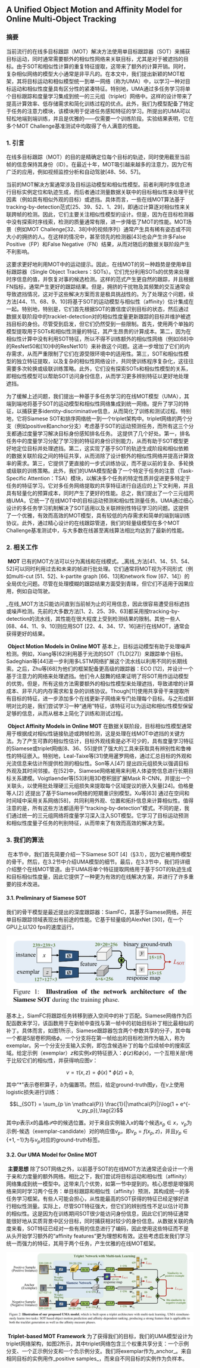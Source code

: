 ## A Unified Object Motion and Affinity Model for Online Multi-Object Tracking

### 摘要

​		当前流行的在线多目标跟踪（MOT）解决方法使用单目标跟踪器（SOT）来捕获目标运动，同时通常需要额外的相似性网络来关联目标，尤其是对于被遮挡的目标。由于SOT和相似性计算的重复特征提取，这带来了额外的计算开销。同时，复杂相似网络的模型大小通常是非平凡的。在本文中，我们提出新颖的MOT框架，其将目标运动和相似模型统一到单一网络（称为UMA）中，以学习一种对目标运动和相似性度量具有区分性的紧凑特征。特别地，UMA通过多任务学习将单个目标跟踪和度量学习集成到统一的三元组（triplet）网络中。这样的设计带来了提高计算效率、低存储需求和简化训练过程的优点。此外，我们为模型配备了特定于任务的注意力模块，该模块用于促进任务感知特征的学习。所提出的UMA可以轻松地端到端训练，并且是优雅的——仅需要一个训练阶段。实验结果表明，它在多个MOT Challenge基准测试中均取得了令人满意的性能。

### 1. 引言

​		在线多目标跟踪（MOT）的目的是精确定位每个目标的轨迹，同时使用截至当前帧的信息保持其身份（ID）。在最近十年，MOT吸引越来越多的注意力，因为它有广泛的应用，例如视频监控分析和自动驾驶[48、56、57]。

​		当前的MOT解决方案通常涉及目标运动模型和相似性模型。前者利用时序信息进行目标实例定位和轨迹生成，而后者通过测量数据关联中的目标相似性来处理干扰因素（例如具有相似外观的目标）或遮挡。具体而言，一些在线MOT算法基于tracking-by-detection范式[25、39、52、1、29]，即通过计算逐对相似性来关联跨帧的检测。因此，它们主要关注相似性模型的设计。但是，因为在目标检测器中没有探索时序线索，检测的质量通常有限，进一步降低了MOT的性能。MOT场景（例如MOT Challenge[32、38]中的视频序列）通常产生具有稀有姿态或不同大小的拥挤的人。在这样的情况中，甚至领先的检测器[43]也会产生许多False Positive（FP）和False Negative（FN）结果，从而对随后的数据关联阶段产生不利影响。

​		这要求更好地利用MOT中的运动提示。因此，在线MOT的另一种趋势是使用单目标跟踪器（Single Object Trackers：SOTs）。它们充分利用SOTs的优势来处理时序信息的值，并恢复对事的候选检测。这样的范式产生更自然的跟踪，并且根据FN指标，通常产生更好的跟踪结果。但是，拥挤的干扰物及其频繁的交互通常会导致遮挡情况，这对于这些解决方案而言是极具挑战性的。为了处理这个问题，续方法[44、11、68、9、10]将基于SOT的运动模型与相似性（affinity）估计集成在一起。特别地，特别是，它们首先根据SOT的置信度识别目标的状态，然后通过数据关联阶段中的tracklet-detection对的相似性度量更新跟踪的目标并维护被遮挡目标的身份。尽管受到启发，但它们仍然受到一些限制。首先，使用两个单独的模型提取用于SOTs和相似性测量的特征，其产生昂贵的计算成本。第二，因为在相似性计算中没有利用SOT特征，所以不得不训练额外的相似性网络（例如[68]中的ResNet50和[10]中的ResNet101）来补救这个问题。这进一步增加了它们的内存需求，从而严重限制了它们在源受限环境中的适用性。第三，SOT和相似性模型的独立特征提取，以及复杂的相似性网络设计，共同使训练程序复杂化，这往往需要多次轮换或级联训练策略。此外，它们没有探索SOTs和相似性模型的关系，即相似性模型可以帮助SOT访问身份信息，从而学习更多辨别特征以更好地处理遮挡。

​		为了缓解上述问题，我们提出一种基于多任务学习的在线MOT模型（UMA），其端到端地将基于SOT的运动模型和相似性网络集成到统一网络。提升了学习的特征，以捕获更多identity-discriminative信息，从而简化了训练和测试过程。特别地，它将Siamese SOT和排序网络统一到一个triplet架构中。triplet网络的两个分支（例如positive和anchor分支）考虑基于SOT的运动预测任务，而所有这三个分支都通过度量学习解决目标身份感知排名任务。 这提供了几个好处。第一，排名任务中的度量学习分配了学习到的特征的身份识别能力，从而有助于SOT模型更好地定位目标并处理遮挡。第二，这实现了基于SOT的轨迹生成阶段和相似依赖的数据关联阶段之间的特征共享，从而消除了设计额外的相似性网络并提高计算效率的需求。第三，它提供了更直接的一步式训练协议，而不是以前的复杂、多轮换或级联的训练策略。此外，我们的UMA模型配备了一个特定于任务的注意（Task-Specific Attention：TSA）模块，以解决多个任务的特定性质并促进更多特定于任务的特征学习。它对多任务网络提取的共享特征进行自适应的上下文利用，并且具有轻量化的预算成本，同时产生了更好的性能。总之，我们提出了一个三元组网络UMA，它统一了在线MOT中的目标运动预测和相似性测量任务。UMA通过细心设计的多任务学习机制解决了SOT适用以及关联辨别性特征学习的问题。这提供了一个优雅，有效而高效的MOT模型，具有较低的内存需求和简单的端到端训练协议。此外，通过精心设计的在线跟踪管道，我们的轻量级模型在多个MOT Challenge基准测试中，与大多数在线甚至离线算法相比均达到了最新的性能。

### 2. 相关工作

​		**MOT**	已有的MOT方法可以分为离线和在线模式。_离线_方法[41、14、51、54、52]可以同时利用过去和未来的帧进行批处理。它们通常将MOT视为不同形式（例如multi-cut [51、52]、k-partite graph [66、13]和network flow [67、14]）的全局优化问题。尽管在处理模糊的跟踪结果方面受到青睐，但它们不适用于因果应用，例如自动驾驶。

​		_在线_MOT方法只能访问直到当前帧为止的可用信息，因此很容易遭受目标遮挡或噪声检测。先前的大多数方法[1、2、25、39、63]都采用按tracking-by-detection的流水线，其性能在很大程度上受到检测结果的限制。其他一些人[68、44、11、9、10]则应用SOT [22、4、34、17、16]进行在线MOT，通常会获得更好的结果。

​		**Object Motion Models in Online MOT**	基本上，目标运动模型有助于处理噪声检测。例如，Xiang等[62]利用基于光流的SOT（TLD[27]）来跟踪单个目标。Sadeghian等[44]进一步利用多LSTM网络扩展这个流水线以利用不同的长期线索。之后，Zhu等[68]为他们的框架配备更高级的跟踪器：ECO [12]，并设计一个基于注意力的网络来处理遮挡。他们令人鼓舞的结果证明了将SOT用作运动模型的优势。但是，所有这些方法需要额外的相似性模型来处理遮挡，导致递增的计算成本、非平凡的内存需求和复杂的训练协议。Though[11]使用共享骨干来提取所有目标的特征，进一步添加多个在线更新子网络来专门处理每个目标。与之形成鲜明对比的是，我们尝试学习一种“通用”特征，该特征可以为运动和相似性模型保留足够的信息，从而从根本上简化了训练和测试过程。

​		**Object Affinity Models in Online MOT**	在数据关联阶段，目标相似性模型通常用于根据成对相似性链接轨迹或跨帧检测，这是处理在线MOT中遮挡的关键方法。为了产生可靠的相似性估计，目标外观线索是必不可少的，具有度量学习特征的Siamese或triplet网络[8、36、55]提供了强大的工具来获取具有辨别性和鲁棒性的特征嵌入。特别地，Leal-Taixe等[31]使用暹罗网络，通过汇总目标的外观和光流信息来估计所提供检测的相似性。Son等人[47] 提出四元组损失以强调目标外观及其时间邻接。在[52]中，Siamese网络被用来利用人体姿势信息进行长期目标关系建模。Voigtlaender等[53]利用3D卷积层扩展Mask R-CNN，并提出一个关联头，以使用批处理硬三元组损失来提取每个区域提议的嵌入矢量[24]。伯格曼等人[2] 还提出了基于Siamese网络的短期重识别模型。Xu等[63] 通过在空间和时间域中采用关系网络[58]，共同利用外观、位置和拓扑信息来计算相似性。值得注意的是，所有这些方法都适用于“tracking-by-detection”模式。不同的是，我们通过统一的三元组网络将度量学习深入注入SOT模型。它学习了目标运动预测和相似性度量子任务的判别特征，从而带来了有效而高效的解决方案。

### 3. 我们的算法

​		在本节中，我们首先简要介绍一下Siamese SOT [4]（§3.1），因为它被用作模型的骨干。然后，在3.2节中介绍UMA模型的细节。最后，在3.3节中，我们将详细介绍整个在线MOT管道。由于UMA将单个特征提取网络用于基于SOT的轨迹生成和目标相似性度量，因此它提供了一种更为有效的在线解决方案，并进行了许多重要的技术改进。

#### 3.1. Preliminary of Siamese SOT

​		我们的骨干模型是最近提出的深度跟踪器：SiamFC，其基于Siamese网络，并在单目标跟踪领域表现出有前途的性能。它基于轻量级的AlexNet [30]，在一个GPU上以120 fps的速度运行。

![fig1](images/UMA/fig1.png)

​		基本上，SiamFC将跟踪任务转移到嵌入空间中的补丁匹配。Siamese网络作为匹配函数来学习，该函数用于在新帧中查找与第一帧中的初始目标补丁相比最相似的补丁。具体而言，如图1所示，Siamese跟踪器包含两个参数共享的分子，其中每一个都是5层卷积网络$\phi$。一个分支将在第一帧给出的目标检测作为输入，称为exemplar。另一个分支分支输入实例，即包含候选补丁的每个后续帧中的搜索区域。给定示例（exemplar）$z$和实例$x$的特征嵌入：$\phi(z)$和$\phi(x)$，一个互相关层$\tau$用于比较它们的相似性，并获得响应图$v$：

$$v = \tau(x,z) = \phi(x) * \phi(z) + b, \tag{1}$$

其中“$\ast$”表示卷积算子，$b$为偏置项。然后，给定ground-truth图$y$，在$v$上使用logistic损失进行训练：

$$L_{SOT} = \sum_{p \in \mathcal{P}} \frac{1}{|\mathcal{P}|}\log(1 + e^{-v_py_p}),\tag{2}$$

其中$p$表示$x$的晶格$\mathcal{P}$中的候选位置。对于来自实例输入$x$的每个候选$x_p \in x$，$v_p$为示例-候选（exemplar-candidate）对的响应值$v_p$，即$v_p = f(x_p, z)$，并且$y_p \in \{+1,-1\}$为与$v_p$对应的ground-truth标签。

#### 3.2. Our UMA Model for Online MOT

​		**主要思想**	除了SOT网络之外，以前基于SOT的在线MOT方法通常还会设计一个用于亲和力度量的额外网络。相比之下，我们尝试将目标运动和相似性（affinity）网络集成到统一模型中。这带来几个优势，如第一节中提到的。核心思想是增强网络来同时学习两个任务：单目标跟踪和相似性（affinity）预测，其构成统一的多任务学习框架。有些人可能会担心，从性能最高的SOT获得的特征已经足够好进行相似性测量。实际上，尽管SOT特征强大，但它们的辨别性性不足以估计可靠的相似性。这是因为在训练期间SOT很少能访问身份信息，因此它们的特征通常能很好地从实质背景中区分目标，同时捕获相对较少的身份信息。从数据关联的角度来看，SOT特征已经对一些有用的信息进行了编码，因此使用这些特征而不是从头开始学习额外的“affinity features”更为理想和有效。这些考虑启发我们学习统一而强力的特征，其用于两个任务，产生优雅的在线MOT框架。

![fig2](images/UMA/fig2.png)

​		**Triplet-based MOT Framework**	为了获得我们的目标，我们的UMA模型设计为triplet网络架构，如图2所示，其中triplet网络包含三个权重共享分支：一个示例分支、一个正示例分支和一个负示例分支。我们将exemplar作为_anchor_。来自相同目标的实例用作_positive samples_，而来自不同目标的实例作为负样本。